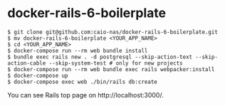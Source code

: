 # docker-rails-6-boilerplate

```
$ git clone git@github.com:caio-nas/docker-rails-6-boilerplate.git
$ mv docker-rails-6-boilerplate <YOUR_APP_NAME>
$ cd <YOUR_APP_NAME>
$ docker-compose run --rm web bundle install
$ bundle exec rails new . -d postgresql --skip-action-text --skip-action-cable --skip-system-test # only for new projects
$ docker-compose run --rm web bundle exec rails webpacker:install
$ docker-compose up
$ docker-compose exec web ./bin/rails db:create
```

You can see Rails top page on http://localhost:3000/.
